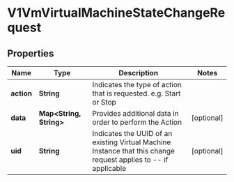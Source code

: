 # V1VmVirtualMachineStateChangeRequest

## Properties
Name | Type | Description | Notes
------------ | ------------- | ------------- | -------------
**action** | **String** | Indicates the type of action that is requested. e.g. Start or Stop | 
**data** | **Map&lt;String, String&gt;** | Provides additional data in order to perform the Action |  [optional]
**uid** | **String** | Indicates the UUID of an existing Virtual Machine Instance that this change request applies to -- if applicable |  [optional]
